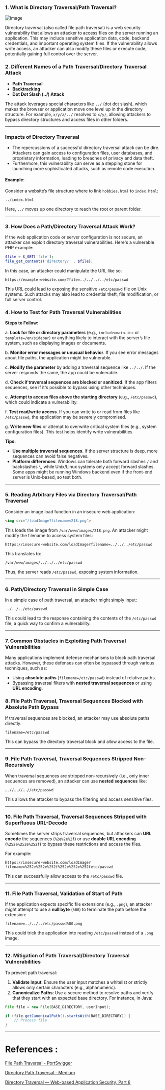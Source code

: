 ### 1. **What is Directory Traversal/Path Traversal?**
![image](https://github.com/user-attachments/assets/bc1b6032-9545-41f3-8789-27bebb47c35e)

Directory traversal (also called file path traversal) is a web security vulnerability that allows an attacker to access files on the server running an application. This may include sensitive application data, code, backend credentials, and important operating system files. If the vulnerability allows write access, an attacker can also modify these files or execute code, potentially gaining full control over the server.

### 2. **Different Names of a Path Traversal/Directory Traversal Attack**

* **Path Traversal**
* **Backtracking**
* **Dot Dot Slash (../) Attack**

The attack leverages special characters like `../` (dot dot slash), which makes the browser or application move one level up in the directory structure. For example, `x/y/z/../` resolves to `x/y/`, allowing attackers to bypass directory structures and access files in other folders.

---
### Impacts of Directory Traversal
- The repercussions of a successful directory traversal attack can be dire. Attackers can gain access to configuration files, user databases, and proprietary information, leading to breaches of privacy and data theft.
- Furthermore, this vulnerability can serve as a stepping stone for launching more sophisticated attacks, such as remote code execution.

#### Example:

Consider a website’s file structure where to link `hobbies.html` to `index.html`:

```
../index.html
```

Here, `../` moves up one directory to reach the root or parent folder.

---

### 3. **How Does a Path/Directory Traversal Attack Work?**

If the web application code or server configuration is not secure, an attacker can exploit directory traversal vulnerabilities. Here's a vulnerable PHP example:

```php
$file = $_GET['file'];
file_get_contents('directory/' . $file);
```

In this case, an attacker could manipulate the URL like so:

```
https://example-website.com/?file=../../../../etc/passwd
```

This URL could lead to exposing the sensitive `/etc/passwd` file on Unix systems. Such attacks may also lead to credential theft, file modification, or full server control.

### 4. **How to Test for Path Traversal Vulnerabilities**

**Steps to Follow:**

a. **Look for file or directory parameters** (e.g., `include=main.inc` or `template=/en/sidebar`) or anything likely to interact with the server’s file system, such as displaying images or documents.

b. **Monitor error messages or unusual behavior**. If you see error messages about file paths, the application might be vulnerable.

c. **Modify the parameter** by adding a traversal sequence like `../../`. If the server responds the same, the app could be vulnerable.

d. **Check if traversal sequences are blocked or sanitized**. If the app filters sequences, see if it's possible to bypass using other techniques.

e. **Attempt to access files above the starting directory** (e.g., `/etc/passwd`), which could indicate a vulnerability.

f. **Test read/write access**. If you can write to or read from files like `/etc/passwd`, the application may be severely compromised.

g. **Write new files** or attempt to overwrite critical system files (e.g., system configuration files). This test helps identify write vulnerabilities.

**Tips:**

* **Use multiple traversal sequences**. If the server structure is deep, more sequences can avoid false negatives.
* **Platform differences**: Windows can tolerate both forward slashes `/` and backslashes `\`, while Unix/Linux systems only accept forward slashes. Some apps might be running Windows backend even if the front-end server is Unix-based, so test both.

---

### 5. **Reading Arbitrary Files via Directory Traversal/Path Traversal**

Consider an image load function in an insecure web application:

```html
<img src="/loadImage?filename=218.png">
```

This loads the image from `/var/www/images/218.png`. An attacker might modify the filename to access system files:

```
https://insecure-website.com/loadImage?filename=../../../etc/passwd
```

This translates to:

```
/var/www/images/../../../etc/passwd
```

Thus, the server reads `/etc/passwd`, exposing system information.

---

### 6. **Path/Directory Traversal in Simple Case**

In a simple case of path traversal, an attacker might simply input:

```
../../../etc/passwd
```

This could lead to the response containing the contents of the `/etc/passwd` file, a quick way to confirm a vulnerability.

---

### 7. **Common Obstacles in Exploiting Path Traversal Vulnerabilities**

Many applications implement defense mechanisms to block path traversal attacks. However, these defenses can often be bypassed through various techniques, such as:

* Using **absolute paths** (`filename=/etc/passwd`) instead of relative paths.
* Bypassing traversal filters with **nested traversal sequences** or using **URL encoding**.

### 8. **File Path Traversal, Traversal Sequences Blocked with Absolute Path Bypass**

If traversal sequences are blocked, an attacker may use absolute paths directly:

```
filename=/etc/passwd
```

This can bypass the directory traversal block and allow access to the file.

---

### 9. **File Path Traversal, Traversal Sequences Stripped Non-Recursively**

When traversal sequences are stripped non-recursively (i.e., only inner sequences are removed), an attacker can use **nested sequences** like:

```
….//….//….//etc/passwd
```

This allows the attacker to bypass the filtering and access sensitive files.

---

### 10. **File Path Traversal, Traversal Sequences Stripped with Superfluous URL-Decode**

Sometimes the server strips traversal sequences, but attackers can **URL encode** the sequences (`%2e%2e%2f`) or use **double URL encoding** (`%252e%252e%252f`) to bypass these restrictions and access the files.

For example:

```
https://insecure-website.com/loadImage?filename=%252e%252e%252f%252e%252e%252fetc/passwd
```

This can successfully allow access to the `/etc/passwd` file.

---

### 11. **File Path Traversal, Validation of Start of Path**

If the application expects specific file extensions (e.g., `.png`), an attacker might attempt to use a **null byte** (`%00`) to terminate the path before the extension:

```
filename=../../../etc/passwd%00.png
```

This could trick the application into reading `/etc/passwd` instead of a `.png` image.

---

### 12. **Mitigation of Path Traversal/Directory Traversal Vulnerabilities**

To prevent path traversal:

1. **Validate Input**: Ensure the user input matches a whitelist or strictly allows only certain characters (e.g., alphanumeric).
2. **Canonicalize Paths**: Use a secure method to resolve paths and verify that they start with an expected base directory. For instance, in Java:

```java
File file = new File(BASE_DIRECTORY, userInput);

if (file.getCanonicalPath().startsWith(BASE_DIRECTORY)) {
    // Process file
}
```

---
# References :

[File Path Traversal - PortSwigger](https://portswigger.net/web-security/file-path-traversal)

[Directory Path Traversal - Medium](https://medium.com/@Steiner254/directory-path-traversal-288a6188076)

[Directory Traversal — Web-based Application Security, Part 8](https://www.spanning.com/blog/directory-traversal-web-based-application-security-part-8/)

